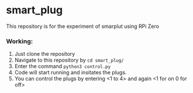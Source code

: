 # smart_plug

This repository is for the experiment of smarplut using RPi Zero

### Working:

1. Just clone the repository
2. Navigate to this repository by `cd smart_plug/`
3. Enter the command `python3 control.py`
4. Code will start running and insitates the plugs.
5. You can control the plugs by entering <1 to 4> and again <1 for on 0 for off>

